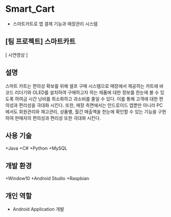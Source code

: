 # Smart_Cart
+ 스마트카트로 앱 결제 기능과 매장관리 시스템



## [팀 프로젝트] 스마트카트

[ 시연영상 ]



## 설명
스마트 카트는 편의성 확보를 위해 셀프 구매 시스템으로 매장에서 제공하는 카트에 바코드 리더기와 OLED를 설치하여 구매하고자 하는 제품에 대한 정보를 한눈에 볼 수 있도록 하여금 시간 낭비를 최소화하고 과소비를 줄일 수 있다. 이를 통해 고객에 대한 편의성과 편리성을 극대화 시킨다. 또한, 매장 측면에서는 안드로이드 앱뿐만 아니라 PC에서도 회원관리와 재고관리, 상품별, 월간 매출액을 한눈에 확인할 수 있는 기능을 구현하여 판매자의 편의성과 편리성 또한 극대화 시킨다.

## 사용 기술
+Java
+C#
+Python
+MySQL


## 개발 환경
+Window10
+Android Studio
+Raspbian

## 개인 역할
+ Android Application 개발

